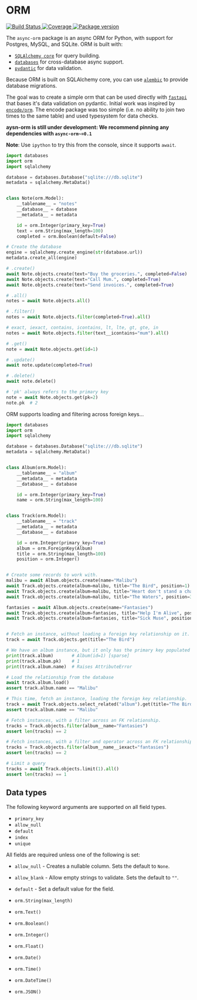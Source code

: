 # ORM

<p>
<a href="https://travis-ci.org/encode/orm">
    <img src="https://travis-ci.org/encode/orm.svg?branch=master" alt="Build Status">
</a>
<a href="https://codecov.io/gh/encode/orm">
    <img src="https://codecov.io/gh/encode/orm/branch/master/graph/badge.svg" alt="Coverage">
</a>
<a href="https://pypi.org/project/orm/">
    <img src="https://badge.fury.io/py/orm.svg" alt="Package version">
</a>
</p>

The `async-orm` package is an async ORM for Python, with support for Postgres,
MySQL, and SQLite. ORM is built with:

* [`SQLAlchemy core`][sqlalchemy-core] for query building.
* [`databases`][databases] for cross-database async support.
* [`pydantic`][pydantic] for data validation.

Because ORM is built on SQLAlchemy core, you can use [`alembic`][alembic] to provide
database migrations.

The goal was to create a simple orm that can be used directly with [`fastapi`][fastapi] that bases it's data validation on pydantic.
Initial work was inspired by [`encode/orm`][encode/orm].
The encode package was too simple (i.e. no ability to join two times to the same table) and used typesystem for data checks.

**aysn-orm is still under development: We recommend pinning any dependencies with `async-orm~=0.1`**

**Note**: Use `ipython` to try this from the console, since it supports `await`.

```python
import databases
import orm
import sqlalchemy

database = databases.Database("sqlite:///db.sqlite")
metadata = sqlalchemy.MetaData()


class Note(orm.Model):
    __tablename__ = "notes"
    __database__ = database
    __metadata__ = metadata

    id = orm.Integer(primary_key=True)
    text = orm.String(max_length=100)
    completed = orm.Boolean(default=False)

# Create the database
engine = sqlalchemy.create_engine(str(database.url))
metadata.create_all(engine)

# .create()
await Note.objects.create(text="Buy the groceries.", completed=False)
await Note.objects.create(text="Call Mum.", completed=True)
await Note.objects.create(text="Send invoices.", completed=True)

# .all()
notes = await Note.objects.all()

# .filter()
notes = await Note.objects.filter(completed=True).all()

# exact, iexact, contains, icontains, lt, lte, gt, gte, in
notes = await Note.objects.filter(text__icontains="mum").all()

# .get()
note = await Note.objects.get(id=1)

# .update()
await note.update(completed=True)

# .delete()
await note.delete()

# 'pk' always refers to the primary key
note = await Note.objects.get(pk=2)
note.pk  # 2
```

ORM supports loading and filtering across foreign keys...

```python
import databases
import orm
import sqlalchemy

database = databases.Database("sqlite:///db.sqlite")
metadata = sqlalchemy.MetaData()


class Album(orm.Model):
    __tablename__ = "album"
    __metadata__ = metadata
    __database__ = database

    id = orm.Integer(primary_key=True)
    name = orm.String(max_length=100)


class Track(orm.Model):
    __tablename__ = "track"
    __metadata__ = metadata
    __database__ = database

    id = orm.Integer(primary_key=True)
    album = orm.ForeignKey(Album)
    title = orm.String(max_length=100)
    position = orm.Integer()


# Create some records to work with.
malibu = await Album.objects.create(name="Malibu")
await Track.objects.create(album=malibu, title="The Bird", position=1)
await Track.objects.create(album=malibu, title="Heart don't stand a chance", position=2)
await Track.objects.create(album=malibu, title="The Waters", position=3)

fantasies = await Album.objects.create(name="Fantasies")
await Track.objects.create(album=fantasies, title="Help I'm Alive", position=1)
await Track.objects.create(album=fantasies, title="Sick Muse", position=2)


# Fetch an instance, without loading a foreign key relationship on it.
track = await Track.objects.get(title="The Bird")

# We have an album instance, but it only has the primary key populated
print(track.album)       # Album(id=1) [sparse]
print(track.album.pk)    # 1
print(track.album.name)  # Raises AttributeError

# Load the relationship from the database
await track.album.load()
assert track.album.name == "Malibu"

# This time, fetch an instance, loading the foreign key relationship.
track = await Track.objects.select_related("album").get(title="The Bird")
assert track.album.name == "Malibu"

# Fetch instances, with a filter across an FK relationship.
tracks = Track.objects.filter(album__name="Fantasies")
assert len(tracks) == 2

# Fetch instances, with a filter and operator across an FK relationship.
tracks = Track.objects.filter(album__name__iexact="fantasies")
assert len(tracks) == 2

# Limit a query
tracks = await Track.objects.limit(1).all()
assert len(tracks) == 1
```

## Data types

The following keyword arguments are supported on all field types.

* `primary_key`
* `allow_null`
* `default`
* `index`
* `unique`

All fields are required unless one of the following is set:

* `allow_null` - Creates a nullable column. Sets the default to `None`.
* `allow_blank` - Allow empty strings to validate. Sets the default to `""`.
* `default` - Set a default value for the field.

* `orm.String(max_length)`
* `orm.Text()`
* `orm.Boolean()`
* `orm.Integer()`
* `orm.Float()`
* `orm.Date()`
* `orm.Time()`
* `orm.DateTime()`
* `orm.JSON()`

[sqlalchemy-core]: https://docs.sqlalchemy.org/en/latest/core/
[databases]: https://github.com/encode/databases
[pydantic]: https://pydantic-docs.helpmanual.io/
[encode/orm]: https://github.com/encode/orm/
[alembic]: https://alembic.sqlalchemy.org/en/latest/
[fastapi]: https://fastapi.tiangolo.com/